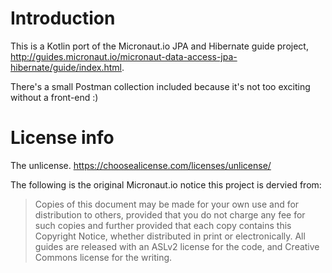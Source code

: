 # Introduction

This is a Kotlin port of the Micronaut.io JPA and Hibernate guide project, http://guides.micronaut.io/micronaut-data-access-jpa-hibernate/guide/index.html.

There's a small Postman collection included because it's not too exciting without a front-end :)

# License info

The unlicense. https://choosealicense.com/licenses/unlicense/

The following is the original Micronaut.io notice this project is dervied from:

> Copies of this document may be made for your own use and for distribution to others, provided that you do not charge any fee for such copies and further provided that each copy contains this Copyright Notice, whether distributed in print or electronically. All guides are released with an ASLv2 license for the code, and Creative Commons license for the writing. 
